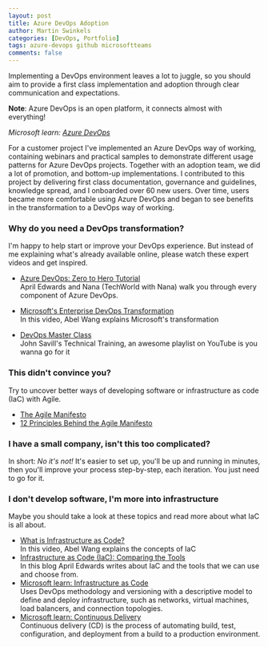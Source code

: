 ```yaml
---
layout: post
title: Azure DevOps Adoption
author: Martin Swinkels
categories: [DevOps, Portfolio]
tags: azure-devops github microsoftteams
comments: false
---
```


Implementing a DevOps environment leaves a lot to juggle, so you should aim to provide a first class implementation and adoption through clear communication and expectations.

<div class="note">
  <p><strong>Note</strong>: Azure DevOps is an open platform, it connects almost with everything!</p>
  <p><i>Microsoft learn: <a href="https://azure.microsoft.com/en-us/products/devops/#overview" target="_blanc">Azure DevOps</a></i></p>
</div>

For a customer project I've implemented an Azure DevOps way of working, containing webinars and practical samples to demonstrate different usage patterns for Azure DevOps projects. Together with an adoption team, we did a lot of promotion, and bottom-up implementations. I contributed to this project by delivering first class documentation, governance and guidelines, knowledge spread, and I onboarded over 60 new users. Over time, users became more comfortable using Azure DevOps and began to see benefits in the transformation to a DevOps way of working.

### Why do you need a DevOps transformation?

I'm happy to help start or improve your DevOps experience. But instead of me explaining what's already available online, please watch these expert videos and get inspired.  

- [Azure DevOps: Zero to Hero Tutorial](https://www.youtube.com/watch?v=DoWhZO7nbCY)  
  April Edwards and Nana (TechWorld with Nana) walk you through every component of Azure DevOps.  
  
- [Microsoft's Enterprise DevOps Transformation](https://www.youtube.com/watch?v=WhRRGUmwoq4)  
  In this video, Abel Wang explains Microsoft's transformation

- [DevOps Master Class](https://www.youtube.com/playlist?list=PLlVtbbG169nFr8RzQ4GIxUEznpNR53ERq)  
  John Savill's Technical Training, an awesome playlist on YouTube is you wanna go for it
  
### This didn't convince you?

Try to uncover better ways of developing software or infrastructure as code (IaC) with Agile.  

- [The Agile Manifesto](https://www.agilealliance.org/agile101/the-agile-manifesto/)
- [12 Principles Behind the Agile Manifesto](https://www.agilealliance.org/agile101/12-principles-behind-the-agile-manifesto/)

### I have a small company, isn't this too complicated?

In short: _No it's not!_ It's easier to set up, you'll be up and running in minutes, then you'll improve your process step-by-step, each iteration. You just need to go for it.

### I don't develop software, I'm more into infrastructure

Maybe you should take a look at these topics and read more about what IaC is all about.

- [What is Infrastructure as Code?](https://www.youtube.com/watch?v=uETq8KKVUFY)  
  In this video, Abel Wang explains the concepts of IaC
- [Infrastructure as Code (IaC): Comparing the Tools](https://techcommunity.microsoft.com/t5/itops-talk-blog/infrastructure-as-code-iac-comparing-the-tools/ba-p/3205045)  
  In this blog April Edwards writes about IaC and the tools that we can use and choose from.
- [Microsoft learn: Infrastructure as Code](https://docs.microsoft.com/en-us/devops/deliver/what-is-infrastructure-as-code)  
  Uses DevOps methodology and versioning with a descriptive model to define and deploy infrastructure, such as networks, virtual machines, load balancers, and connection topologies. 
- [Microsoft learn: Continuous Delivery](https://docs.microsoft.com/en-us/devops/deliver/what-is-continuous-delivery)  
  Continuous delivery (CD) is the process of automating build, test, configuration, and deployment from a build to a production environment. 
